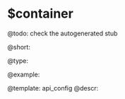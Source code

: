 $container
=============

@todo:
	check the autogenerated stub


@short:
	

@type:

@example:

@template:	api_config
@descr:


